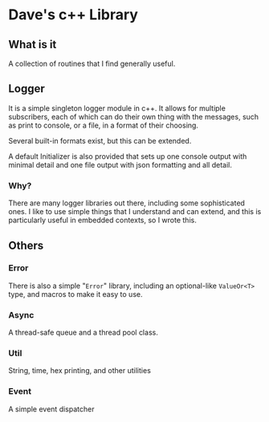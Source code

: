 # Dave's c++ Library

## What is it

A collection of routines that I find generally useful.

## Logger

It is a simple singleton logger module in c++. It allows for multiple
subscribers, each of which can do their own thing with the messages,
such as print to console, or a file, in a format of their choosing.

Several built-in formats exist, but this can be extended.

A default Initializer is also provided that sets up one console output
with minimal detail and one file output with json formatting and all
detail.

### Why?

There are many logger libraries out there, including some sophisticated
ones. I like to use simple things that I understand and can extend,
and this is particularly useful in embedded contexts, so I wrote this.

## Others

### Error

There is also a simple "`Error`" library, including an optional-like
`ValueOr<T>` type, and macros to make it easy to use.
### Async

A thread-safe queue and a thread pool class.

### Util

String, time, hex printing, and other utilities

### Event

A simple event dispatcher



